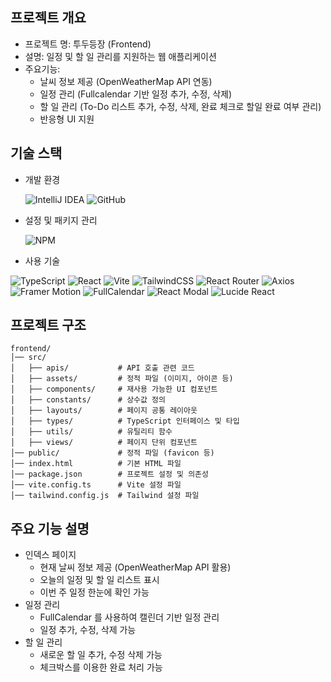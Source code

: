 ## 프로젝트 개요
- 프로젝트 명: 투두등장 (Frontend)
- 설명: 일정 및 할 일 관리를 지원하는 웹 애플리케이션
- 주요기능:
  - 날씨 정보 제공 (OpenWeatherMap API 연동)
  - 일정 관리 (Fullcalendar 기반 일정 추가, 수정, 삭제)
  - 할 일 관리 (To-Do 리스트 추가, 수정, 삭제, 완료 체크로 할일 완료 여부 관리)
  - 반응형 UI 지원

## 기술 스택

- 개발 환경

  ![IntelliJ IDEA](https://img.shields.io/badge/IntelliJ_IDEA-000000?style=for-the-badge&logo=intellijidea&logoColor=white)
  ![GitHub](https://img.shields.io/badge/GitHub-181717?style=for-the-badge&logo=github&logoColor=white)
- 설정 및 패키지 관리

  ![NPM](https://img.shields.io/badge/NPM-CB3837?style=for-the-badge&logo=npm&logoColor=white)
- 사용 기술

![TypeScript](https://img.shields.io/badge/TypeScript-3178C6?style=for-the-badge&logo=typescript&logoColor=white)
![React](https://img.shields.io/badge/React-61DAFB?style=for-the-badge&logo=react&logoColor=black)
![Vite](https://img.shields.io/badge/Vite-646CFF?style=for-the-badge&logo=vite&logoColor=white)
![TailwindCSS](https://img.shields.io/badge/Tailwind_CSS-38B2AC?style=for-the-badge&logo=tailwindcss&logoColor=white)
![React Router](https://img.shields.io/badge/React_Router-CA4245?style=for-the-badge&logo=react-router&logoColor=white)
![Axios](https://img.shields.io/badge/Axios-5A29E4?style=for-the-badge&logo=axios&logoColor=white)
![Framer Motion](https://img.shields.io/badge/Framer_Motion-0055FF?style=for-the-badge&logo=framer&logoColor=white)
![FullCalendar](https://img.shields.io/badge/FullCalendar-FF4F00?style=for-the-badge&logo=fullcalendar&logoColor=white)
![React Modal](https://img.shields.io/badge/React_Modal-61DAFB?style=for-the-badge&logo=react&logoColor=black)
![Lucide React](https://img.shields.io/badge/Lucide_React-000000?style=for-the-badge&logo=lucide&logoColor=white)


## 프로젝트 구조

```angular2html
frontend/
│── src/
│   ├── apis/           # API 호출 관련 코드
│   ├── assets/         # 정적 파일 (이미지, 아이콘 등)
│   ├── components/     # 재사용 가능한 UI 컴포넌트
│   ├── constants/      # 상수값 정의
│   ├── layouts/        # 페이지 공통 레이아웃
│   ├── types/          # TypeScript 인터페이스 및 타입
│   ├── utils/          # 유틸리티 함수
│   ├── views/          # 페이지 단위 컴포넌트
│── public/             # 정적 파일 (favicon 등)
│── index.html          # 기본 HTML 파일
│── package.json        # 프로젝트 설정 및 의존성
│── vite.config.ts      # Vite 설정 파일
│── tailwind.config.js  # Tailwind 설정 파일
```

## 주요 기능 설명
- 인덱스 페이지
  - 현재 날씨 정보 제공 (OpenWeatherMap API 활용)
  - 오늘의 일정 및 할 일 리스트 표시
  - 이번 주 일정 한눈에 확인 가능
- 일정 관리
  - FullCalendar 를 사용하여 캘린더 기반 일정 관리
  - 일정 추가, 수정, 삭제 가능
- 할 일 관리
  - 새로운 할 일 추가, 수정 삭제 가능
  - 체크박스를 이용한 완료 처리 가능